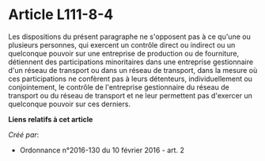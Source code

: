 # Article L111-8-4

Les dispositions du présent paragraphe ne s'opposent pas à ce qu'une ou plusieurs personnes, qui exercent un contrôle direct
ou indirect ou un quelconque pouvoir sur une entreprise de production ou de fourniture, détiennent des participations
minoritaires dans une entreprise gestionnaire d'un réseau de transport ou dans un réseau de transport, dans la mesure où ces
participations ne confèrent pas à leurs détenteurs, individuellement ou conjointement, le contrôle de l'entreprise
gestionnaire du réseau de transport ou du réseau de transport et ne leur permettent pas d'exercer un quelconque pouvoir sur
ces derniers.

**Liens relatifs à cet article**

_Créé par_:

  - Ordonnance n°2016-130 du 10 février 2016 - art. 2
